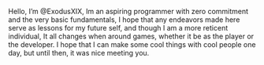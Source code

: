 Hello, I’m @ExodusXIX, Im an aspiring programmer with zero commitment and the very basic fundamentals, I hope that any endeavors made here serve as lessons for my future self, and though I am a more reticent individual,
It all changes when around games, whether it be as the player or the developer. I hope that I can make some cool things with cool people one day, but until then, it was nice meeting you.
<!---
ExodusXIX/ExodusXIX is a ✨ special ✨ repository because its `README.md` (this file) appears on your GitHub profile.
You can click the Preview link to take a look at your changes.
--->
